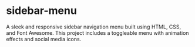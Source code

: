 # sidebar-menu
A sleek and responsive sidebar navigation menu built using HTML, CSS, and Font Awesome. This project includes a toggleable menu with animation effects and social media icons.
